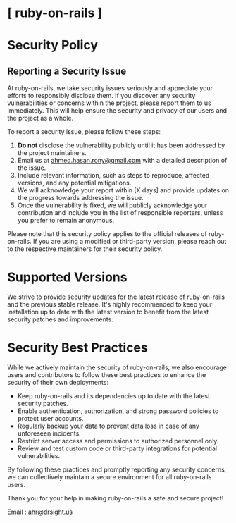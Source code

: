 # [ ruby-on-rails ]

# Security Policy

## Reporting a Security Issue

At ruby-on-rails, we take security issues seriously and appreciate your efforts to responsibly disclose them. If you discover any security vulnerabilities or concerns within the project, please report them to us immediately. This will help ensure the security and privacy of our users and the project as a whole.

To report a security issue, please follow these steps:

1. **Do not** disclose the vulnerability publicly until it has been addressed by the project maintainers.
2. Email us at [ahmed.hasan.rony@gmail.com](mailto:ahmed.hasan.rony@gmail.com) with a detailed description of the issue.
3. Include relevant information, such as steps to reproduce, affected versions, and any potential mitigations.
4. We will acknowledge your report within [X days] and provide updates on the progress towards addressing the issue.
5. Once the vulnerability is fixed, we will publicly acknowledge your contribution and include you in the list of responsible reporters, unless you prefer to remain anonymous.

Please note that this security policy applies to the official releases of ruby-on-rails. If you are using a modified or third-party version, please reach out to the respective maintainers for their security policy.

# Supported Versions

We strive to provide security updates for the latest release of ruby-on-rails and the previous stable release. It's highly recommended to keep your installation up to date with the latest version to benefit from the latest security patches and improvements.

# Security Best Practices

While we actively maintain the security of ruby-on-rails, we also encourage users and contributors to follow these best practices to enhance the security of their own deployments:

- Keep ruby-on-rails and its dependencies up to date with the latest security patches.
- Enable authentication, authorization, and strong password policies to protect user accounts.
- Regularly backup your data to prevent data loss in case of any unforeseen incidents.
- Restrict server access and permissions to authorized personnel only.
- Review and test custom code or third-party integrations for potential vulnerabilities.

By following these practices and promptly reporting any security concerns, we can collectively maintain a secure environment for all ruby-on-rails users.

Thank you for your help in making ruby-on-rails a safe and secure project!

Email : [ahr@drsight.us](mailto:ahr@drsight.us)


